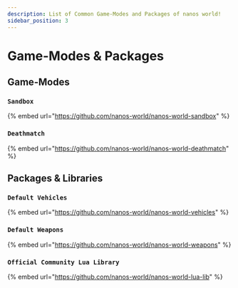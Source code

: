 ```yaml
---
description: List of Common Game-Modes and Packages of nanos world!
sidebar_position: 3
---
```


# Game-Modes & Packages

## Game-Modes <a id="game-modes"></a>

### `Sandbox` <a id="sandbox"></a>

<!-- ![](https://gblobscdn.gitbook.com/assets%2F-McxSn_occzhXBX6BNoH%2F-Md4loWVrYOUsRWla3WW%2F-Md4nuVwKdJCP2snYrp6%2Fimage.png?alt=media&token=eeb42f74-f5be-4342-8b10-a1223a9489ed) -->

{% embed url="https://github.com/nanos-world/nanos-world-sandbox" %}

### `Deathmatch`

<!-- ![](/img/assets/image%20%289%29.png) -->

{% embed url="https://github.com/nanos-world/nanos-world-deathmatch" %}

## Packages & Libraries <a id="packages-and-libraries"></a>

### `Default Vehicles` <a id="default-vehicles"></a>

{% embed url="https://github.com/nanos-world/nanos-world-vehicles" %}

### `Default Weapons` <a id="default-weapons"></a>

{% embed url="https://github.com/nanos-world/nanos-world-weapons" %}

### `Official Community Lua Library` <a id="official-community-lua-library"></a>

{% embed url="https://github.com/nanos-world/nanos-world-lua-lib" %}

## 

